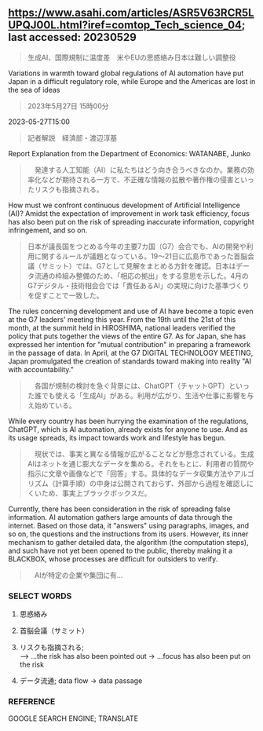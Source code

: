 ## https://www.asahi.com/articles/ASR5V63RCR5LUPQJ00L.html?iref=comtop_Tech_science_04; last accessed: 20230529

> 生成AI、国際規制に温度差　米やEUの思惑絡み日本は難しい調整役

Variations in warmth toward global regulations of AI automation have put Japan in a difficult regulatory role, while Europe and the Americas are lost in the sea of ideas

> 2023年5月27日 15時00分

2023-05-27T15:00

> 記者解説　経済部・渡辺淳基

Report Explanation from the Department of Economics: WATANABE, Junko

>　発達する人工知能（AI）に私たちはどう向き合うべきなのか。業務の効率化などが期待される一方で、不正確な情報の拡散や著作権の侵害といったリスクも指摘される。

How must we confront continuous development of Artificial Intelligence (AI)? Amidst the expectation of improvement in work task efficiency, focus has also been put on the risk of spreading inaccurate information, copyright infringement, and so on.

> 日本が議長国をつとめる今年の主要7カ国（G7）会合でも、AIの開発や利用に関するルールが議題となっている。19～21日に広島市であった首脳会議（サミット）では、G7として見解をまとめる方針を確認。日本はデータ流通の枠組み整備のため、「相応の拠出」をする意思を示した。4月のG7デジタル・技術相会合では「責任あるAI」の実現に向けた基準づくりを促すことで一致した。

The rules concerning development and use of AI have become a topic even at the G7 leaders' meeting this year. From the 19th until the 21st of this month, at the summit held in HIROSHIMA, national leaders verified the policy that puts together the views of the entire G7. As for Japan, she has expressed her intention for "mutual contribution" in preparing a framework in the passage of data. In April, at the G7 DIGITAL TECHNOLOGY MEETING, Japan promulgated the creation of standards toward making into reality "AI with accountability."

>　各国が規制の検討を急ぐ背景には、ChatGPT（チャットGPT）といった誰でも使える「生成AI」がある。利用が広がり、生活や仕事に影響を与え始めている。

While every country has been hurrying the examination of the regulations, ChatGPT, which is AI automation, already exists for anyone to use. And as its usage spreads, its impact towards work and lifestyle has begun.

>　現状では、事実と異なる情報が広がることなどが懸念されている。生成AIはネットを通じ膨大なデータを集める。それをもとに、利用者の質問や指示に文章や画像などで「回答」する。具体的なデータ収集方法やアルゴリズム（計算手順）の中身は公開されておらず、外部から過程を確認しにくいため、事実上ブラックボックスだ。

Currently, there has been consideration in the risk of spreading false information. AI automation gathers large amounts of data through the internet. Based on those data, it "answers" using paragraphs, images, and so on, the questions and the instructions from its users. However, its inner mechanism to gather detailed data, the algorithm (the computation steps), and such have not yet been opened to the public, thereby making it a BLACKBOX, whose processes are difficult for outsiders to verify.

>　AIが特定の企業や集団に有…

### SELECT WORDS

1) 思惑絡み

2) 首脳会議（サミット）

3) リスクも指摘される;<br/>
--> ...the risk has also been pointed out -> ...focus has also been put on the risk

4) データ流通; data flow -> data passage 

### REFERENCE

GOOGLE SEARCH ENGINE; TRANSLATE
